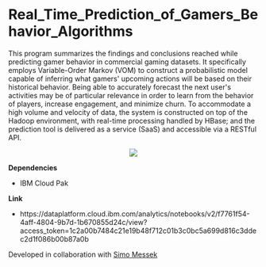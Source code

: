 # Real_Time_Prediction_of_Gamers_Behavior_Algorithms

This program summarizes the findings and conclusions reached while predicting gamer behavior in commercial gaming datasets. It specifically employs Variable-Order Markov (VOM) to construct a probabilistic model capable of inferring what gamers' upcoming actions will be based on their historical behavior.
Being able to accurately forecast the next user's activities may be of particular relevance in order to learn from the behavior of players, increase engagement, and minimize churn. To accommodate a high volume and velocity of data, the system is constructed on top of the Hadoop environment, with real-time processing handled by HBase; and the prediction tool is delivered as a service (SaaS) and accessible via a RESTful API.

<p align="center">
  <img src="https://github.com/SimoMessek/IBM_Capston_Project_Prediction_of_Gamers_Behavior_Algorithms/blob/master/Model_scheme.png">
</p>

<b>Dependencies</b>
<ul>
  <li> IBM Cloud Pak </li>
</ul>

<b>Link</b>
<ul>
  <li>https://dataplatform.cloud.ibm.com/analytics/notebooks/v2/f7761f54-4aff-4804-9b7d-1b670855d24c/view?access_token=1c2a00b7484c21e19b48f712c01b3c0bc5a699d816c3ddec2d1f086b00b87a0b</li>
</ul>

Developed in collaboration with <a href="https://github.com/SimoMessek">Simo Messek</a>
